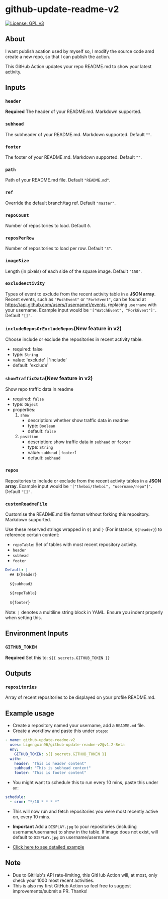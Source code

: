 # github-update-readme-v2

[![License: GPL v3](https://img.shields.io/badge/License-GPLv3-blue.svg)](https://www.gnu.org/licenses/gpl-3.0)

## About

I want publish acation used by myself so, I modify the source code amd create a new repo, so that I can publish the action.

This GitHub Action updates your repo README.md to show your latest activity.

## Inputs

### `header`

**Required** The header of your README.md. Markdown supported.

### `subhead`

The subheader of your README.md. Markdown supported. Default `""`.

### `footer`

The footer of your README.md. Markdown supported. Default `""`.

### `path`

Path of your README.md file. Default `"README.md"`.

### `ref`

Override the default branch/tag ref. Default `"master"`.

### `repoCount`

Number of repositories to load. Default `0`.

### `reposPerRow`

Number of repositories to load per row. Default `"3"`.

### `imageSize`

Length (in pixels) of each side of the square image. Default `"150"`.

### `excludeActivity`

Types of event to exclude from the recent activity table in a **JSON array**. Recent events, such as `"PushEvent"` or `"ForkEvent"`, can be found at https://api.github.com/users/{username}/events, replacing `username` with your username. Example input would be `'["WatchEvent", "ForkEvent"]'`. Default `"[]"`.

### `includeReposOrExcludeRepos`(New feature in v2)

Choose include or exclude the repositories in recent activity table.
- required: false
- type: `String`
- value: 'exclude' | 'include'
- default: 'exclude'

### `showTrafficData`(New feature in v2)

Show repo traffic data in readme
- required: `false`
- type: `Object`
- properties: 
  1. `show`
      - description: whether show traffic data in readme
      - type: `Boolean`
      - default: `false`
  2. `position`
      - description: show traffic data in `subhead` or `footer`
      - type: `String`
      - value: `subhead` | `footer`f
      - default: `subhead`

### `repos`

Repositories to include or exclude from the recent activity tables in a **JSON array**. Example input would be `'["theboi/theboi", "username/repo"]'`. Default `"[]"`.

### `customReadmeFile`

Customise the README.md file format without forking this repository. Markdown supported.

Use these reserved strings wrapped in `${` and `}` (For instance, `${header}`) to reference certain content:
- `repoTable`: Set of tables with most recent repository activity.
- `header`
- `subhead`
- `footer`

```yaml
Default: |
  ## ${header}
      
  ${subhead}
      
  ${repoTable}
      
  ${footer}
```

Note: `|` denotes a multiline string block in YAML. Ensure you indent properly when setting this.

## Environment Inputs

### `GITHUB_TOKEN`

**Required** Set this to: `${{ secrets.GITHUB_TOKEN }}`

## Outputs

### `repositories`

Array of recent repositories to be displayed on your profile README.md.

## Example usage

- Create a repository named your username, add a `README.md` file.
- Create a workflow and paste this under `steps`:
```yaml
- name: github-update-readme-v2
  uses: Ligengxin96/github-update-readme-v2@v1.2-Beta
  env:
    GITHUB_TOKEN: ${{ secrets.GITHUB_TOKEN }}
  with:
    header: "This is header content"
    subhead: "This is subhead content"
    footer: "This is footer content"
```
- You might want to schedule this to run every 10 mins, paste this under `on`:
```yaml
schedule:
  - cron: "*/10 * * * *"
```
- This will now run and fetch repositories you were most recently active on, every 10 mins.
- **Important** Add a `DISPLAY.jpg` to your repositories (including username/username) to show in the table. If image does not exist, will default to `DISPLAY.jpg` on username/username.

- [Click here to see detailed example](https://github.com/Ligengxin96/FetchBingDailyImage/blob/main/.github/workflows/updateREADMEToTriggerDeploy.yml)

## Note

- Due to GitHub's API rate-limiting, this GitHub Action will, at most, only check your 1000 most recent activities.
- This is also my first GitHub Action so feel free to suggest improvements/submit a PR. Thanks!
